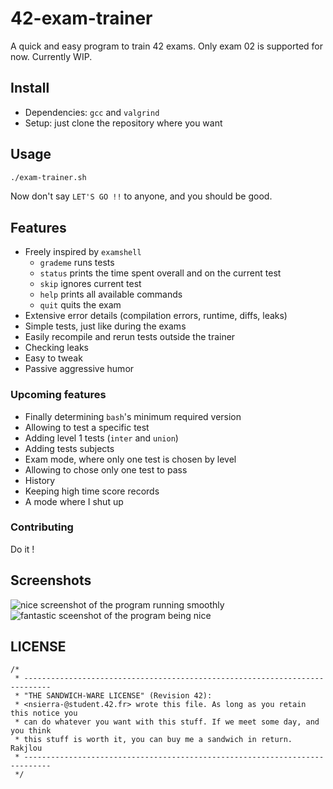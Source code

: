 # 42-exam-trainer
A quick and easy program to train 42 exams.
Only exam 02 is supported for now.
Currently WIP.
## Install
- Dependencies:  `gcc` and `valgrind`
- Setup: just clone the repository where you want
## Usage
```bash
./exam-trainer.sh
```
Now don't say `LET'S GO !!` to anyone, and you should be good.

## Features
- Freely inspired by `examshell`
	- `grademe` runs tests
	- `status` prints the time spent overall and on the current test
	- `skip` ignores current test
	- `help` prints all available commands
	- `quit` quits the exam
- Extensive error details (compilation errors, runtime, diffs, leaks)
- Simple tests, just like during the exams
- Easily recompile and rerun tests outside the trainer
- Checking leaks
- Easy to tweak
- Passive aggressive humor

### Upcoming features
- Finally determining `bash`'s minimum required version 
- Allowing to test a specific test
- Adding level 1 tests (`inter` and `union`)
- Adding tests subjects
- Exam mode, where only one test is chosen by level
- Allowing to chose only one test to pass
- History
- Keeping high time score records
- A mode where I shut up


### Contributing
Do it !

## Screenshots
![nice screenshot of the program running smoothly](https://i.ibb.co/PrnggNK/image.png)![fantastic sceenshot of the program being nice](https://i.ibb.co/yWG5ybt/image.png)

## LICENSE
```
/*
 * ----------------------------------------------------------------------------
 * "THE SANDWICH-WARE LICENSE" (Revision 42):
 * <nsierra-@student.42.fr> wrote this file. As long as you retain this notice you
 * can do whatever you want with this stuff. If we meet some day, and you think
 * this stuff is worth it, you can buy me a sandwich in return. Rakjlou
 * ----------------------------------------------------------------------------
 */
```

